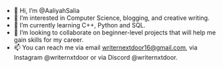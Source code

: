 - 👋 Hi, I’m @AaliyahSalia
- 👀 I’m interested in Computer Science, blogging, and creative writing. 
- 🌱 I’m currently learning C++, Python and SQL.
- 💞️ I’m looking to collaborate on beginner-level projects that will help me gain skills for my career.
- 📫 You can reach me via email writernextdoor16@gmail.com, via Instagram @writernxtdoor or via Discord @writernxtdoor.

<!---
AaliyahSalia/AaliyahSalia is a ✨ special ✨ repository because its `README.md` (this file) appears on your GitHub profile.
You can click the Preview link to take a look at your changes.
--->

